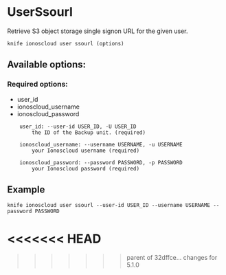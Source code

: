 # UserSsourl

Retrieve S3 object storage single signon URL for the given user.

```text
knife ionoscloud user ssourl (options)
```

## Available options:

### Required options:

* user\_id
* ionoscloud\_username
* ionoscloud\_password

```text
    user_id: --user-id USER_ID, -U USER_ID
        the ID of the Backup unit. (required)

    ionoscloud_username: --username USERNAME, -u USERNAME
        your Ionoscloud username (required)

    ionoscloud_password: --password PASSWORD, -p PASSWORD
        your Ionoscloud password (required)
```
## Example

```text
knife ionoscloud user ssourl --user-id USER_ID --username USERNAME --password PASSWORD
```
<<<<<<< HEAD
=======

>>>>>>> parent of 32dffce... changes for 5.1.0
